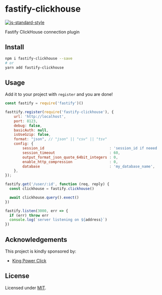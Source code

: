 # fastify-clickhouse

[![js-standard-style](https://img.shields.io/badge/code%20style-standard-brightgreen.svg?style=flat)](http://standardjs.com/)  

Fastify ClickHouse connection plugin

## Install

```sh
npm i fastify-clickhouse --save
# or
yarn add fastify-clickhouse
```

## Usage

Add it to your project with `register` and you are done!

```javascript
const fastify = require('fastify')()

fasttify.register(require('fastify-clickhouse'), {
    url: 'http://localhost',
    port: 8123,
    debug: false,
    basicAuth: null,
    isUseGzip: false,
    format: "json", // "json" || "csv" || "tsv"
    config: {
        session_id                              : 'session_id if neeed',
        session_timeout                         : 60,
        output_format_json_quote_64bit_integers : 0,
        enable_http_compression                 : 0,
        database                                : 'my_database_name',
    },
});

fastify.get('/user/:id', function (req, reply) {
  const clickhouse = fastify.clickhouse()

  await clickhouse.query().exect()
})

fastify.listen(3000, err => {
  if (err) throw err
  console.log(`server listening on ${address}`)
})

```

## Acknowledgements

This project is kindly sponsored by:

- [King Power Click](https://github.com/kingpowerclick)

## License

Licensed under [MIT](https://github.com/athivvat/fastify-clickhouse/blob/master/LICENSE).
